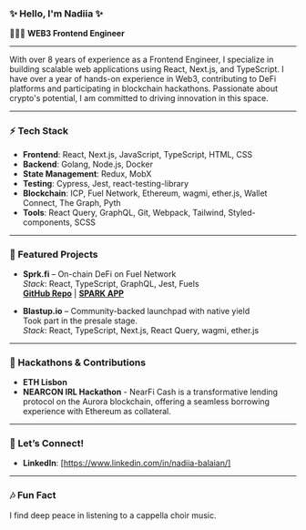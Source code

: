 ### ✨ Hello, I'm Nadiia ✨  
👩🏻‍💻 **WEB3 Frontend Engineer**

---

With over 8 years of experience as a Frontend Engineer, I specialize in building scalable web applications using React, Next.js, and TypeScript. I have over a year of hands-on experience in Web3, contributing to DeFi platforms and participating in blockchain hackathons. Passionate about crypto's potential, I am committed to driving innovation in this space.

---

### ⚡ Tech Stack
- **Frontend**: React, Next.js, JavaScript, TypeScript, HTML, CSS  
- **Backend**: Golang, Node.js, Docker  
- **State Management**: Redux, MobX  
- **Testing**: Cypress, Jest, react-testing-library  
- **Blockchain**: ICP, Fuel Network, Ethereum, wagmi, ether.js, Wallet Connect, The Graph, Pyth  
- **Tools**: React Query, GraphQL, Git, Webpack, Tailwind, Styled-components, SCSS

---

### 🚀 Featured Projects

- **Sprk.fi** – On-chain DeFi on Fuel Network  
  *Stack*: React, TypeScript, GraphQL, Jest, Fuels  
  [**GitHub Repo**](https://github.com/compolabs/spark-frontend) | [**SPARK APP**](https://app.sprk.fi/#/spot/BTC-USDC)

- **Blastup.io** – Community-backed launchpad with native yield  
  Took part in the presale stage.  
  *Stack*: React, TypeScript, Next.js, React Query, wagmi, ether.js

---

### 🏅 Hackathons & Contributions

- **ETH Lisbon**
- **NEARCON IRL Hackathon** - NearFi Cash is a transformative lending protocol on the Aurora blockchain, offering a seamless borrowing experience with Ethereum as collateral.

---

### 💬 Let’s Connect!
- **LinkedIn**: [https://www.linkedin.com/in/nadiia-balaian/]

---

### 🎶 Fun Fact  
I find deep peace in listening to a cappella choir music.
